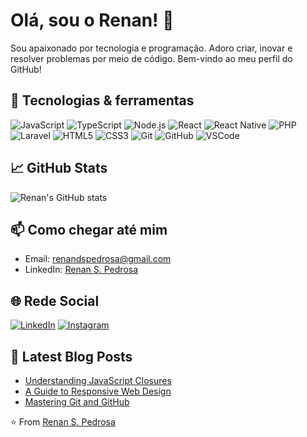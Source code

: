 # Olá, sou o Renan! 👋

Sou apaixonado por tecnologia e programação. Adoro criar, inovar e resolver problemas por meio de código. Bem-vindo ao meu perfil do GitHub!

## 🔧 Tecnologias & ferramentas

![JavaScript](https://img.shields.io/badge/-JavaScript-black?style=flat-square&logo=javascript)
![TypeScript](https://img.shields.io/badge/-TypeScript-007ACC?style=flat-square&logo=typescript)
![Node.js](https://img.shields.io/badge/-Node.js-339933?style=flat-square&logo=node.js)
![React](https://img.shields.io/badge/-React-61DAFB?style=flat-square&logo=react)
![React Native](https://img.shields.io/badge/-React%20Native-61DAFB?style=flat-square&logo=react)
![PHP](https://img.shields.io/badge/-PHP-777BB4?style=flat-square&logo=php)
![Laravel](https://img.shields.io/badge/-Laravel-FF2D20?style=flat-square&logo=laravel)
![HTML5](https://img.shields.io/badge/-HTML5-E34F26?style=flat-square&logo=html5)
![CSS3](https://img.shields.io/badge/-CSS3-1572B6?style=flat-square&logo=css3)
![Git](https://img.shields.io/badge/-Git-F05032?style=flat-square&logo=git)
![GitHub](https://img.shields.io/badge/-GitHub-181717?style=flat-square&logo=github)
![VSCode](https://img.shields.io/badge/-VSCode-007ACC?style=flat-square&logo=visual-studio-code)

## 📈 GitHub Stats

![Renan's GitHub stats](https://github-readme-stats.vercel.app/api?username=renandspedrosa&show_icons=true&theme=radical)

## 📫 Como chegar até mim

- Email: [renandspedrosa@gmail.com](mailto:renandspedrosa@gmail.com)
- LinkedIn: [Renan S. Pedrosa]([https://www.linkedin.com/in/renandspedrosa/](https://www.linkedin.com/in/renan-pedrosa/))

## 🌐 Rede Social

[![LinkedIn](https://img.shields.io/badge/-LinkedIn-0077B5?style=flat-square&logo=linkedin)]([https://www.linkedin.com/in/renandspedrosa/](https://www.linkedin.com/in/renan-pedrosa/))
[![Instagram](https://img.shields.io/badge/-Instagram-E4405F?style=flat-square&logo=instagram)](https://www.instagram.com/renandsp/)

## 📝 Latest Blog Posts

<!-- BLOG-POST-LIST:START -->
- [Understanding JavaScript Closures](https://dev.to/renandspedrosa/understanding-javascript-closures-4l8g)
- [A Guide to Responsive Web Design](https://dev.to/renandspedrosa/a-guide-to-responsive-web-design-3b9h)
- [Mastering Git and GitHub](https://dev.to/renandspedrosa/mastering-git-and-github-2f7c)
<!-- BLOG-POST-LIST:END -->

⭐️ From [Renan S. Pedrosa](https://github.com/renandspedrosa)
```` ▋
